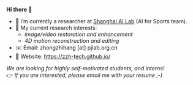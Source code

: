 **Hi there** 👋

- 🌱 I’m currently a researcher at [Shanghai AI Lab](https://www.shlab.org.cn/) (AI for Sports team).
- 🔭 My current research interests:
  - _image/video restoration and enhancement_
  - _4D motion reconstruction and editing_
- :envelope: Email: zhongzhihang [at] pjlab.org.cn
- :watermelon: Website: https://zzh-tech.github.io/

*We are looking for highly self-motivated students, and interns!*  
:point_right: *If you are interested, please email me with your resume ;-)*
